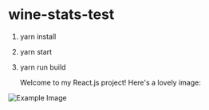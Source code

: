 # wine-stats-test

1. yarn install
2. yarn start
3. yarn run build

   Welcome to my React.js project! Here's a lovely image:

![Example Image](images/wine_stats.png)
